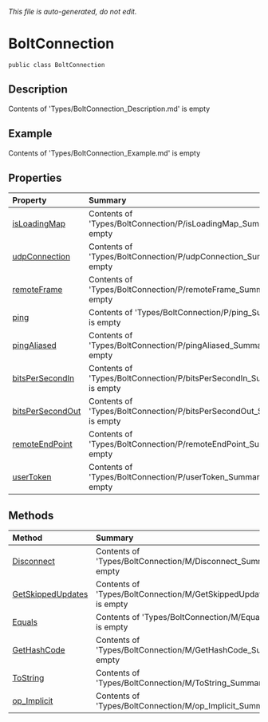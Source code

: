 *This file is auto-generated, do not edit.*

# BoltConnection
`public class BoltConnection`
## Description
Contents of 'Types/BoltConnection_Description.md' is empty
## Example
Contents of 'Types/BoltConnection_Example.md' is empty
## Properties
| Property | Summary |
|:-----|:--------|
|[isLoadingMap](BoltConnection/P/isLoadingMap.md)|Contents of 'Types/BoltConnection/P/isLoadingMap_Summary.md' is empty|
|[udpConnection](BoltConnection/P/udpConnection.md)|Contents of 'Types/BoltConnection/P/udpConnection_Summary.md' is empty|
|[remoteFrame](BoltConnection/P/remoteFrame.md)|Contents of 'Types/BoltConnection/P/remoteFrame_Summary.md' is empty|
|[ping](BoltConnection/P/ping.md)|Contents of 'Types/BoltConnection/P/ping_Summary.md' is empty|
|[pingAliased](BoltConnection/P/pingAliased.md)|Contents of 'Types/BoltConnection/P/pingAliased_Summary.md' is empty|
|[bitsPerSecondIn](BoltConnection/P/bitsPerSecondIn.md)|Contents of 'Types/BoltConnection/P/bitsPerSecondIn_Summary.md' is empty|
|[bitsPerSecondOut](BoltConnection/P/bitsPerSecondOut.md)|Contents of 'Types/BoltConnection/P/bitsPerSecondOut_Summary.md' is empty|
|[remoteEndPoint](BoltConnection/P/remoteEndPoint.md)|Contents of 'Types/BoltConnection/P/remoteEndPoint_Summary.md' is empty|
|[userToken](BoltConnection/P/userToken.md)|Contents of 'Types/BoltConnection/P/userToken_Summary.md' is empty|
## Methods
| Method | Summary |
|:-----|:--------|
|[Disconnect](BoltConnection/M/Disconnect.md)|Contents of 'Types/BoltConnection/M/Disconnect_Summary.md' is empty|
|[GetSkippedUpdates](BoltConnection/M/GetSkippedUpdates.md)|Contents of 'Types/BoltConnection/M/GetSkippedUpdates_Summary.md' is empty|
|[Equals](BoltConnection/M/Equals.md)|Contents of 'Types/BoltConnection/M/Equals_Summary.md' is empty|
|[GetHashCode](BoltConnection/M/GetHashCode.md)|Contents of 'Types/BoltConnection/M/GetHashCode_Summary.md' is empty|
|[ToString](BoltConnection/M/ToString.md)|Contents of 'Types/BoltConnection/M/ToString_Summary.md' is empty|
|[op_Implicit](BoltConnection/M/op_Implicit.md)|Contents of 'Types/BoltConnection/M/op_Implicit_Summary.md' is empty|

